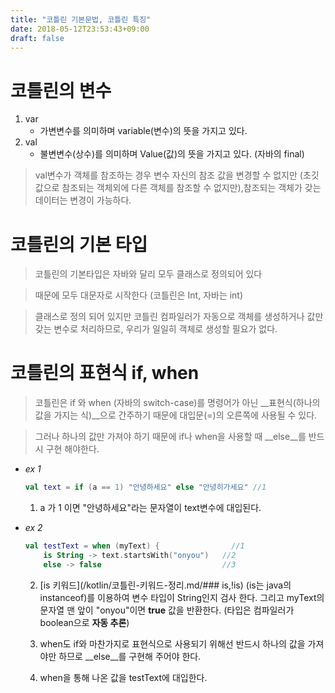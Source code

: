 ```yaml
---
title: "코틀린 기본문법, 코틀린 특징"
date: 2018-05-12T23:53:43+09:00
draft: false
---
```

# 코틀린의 변수

1. var
    - 가변변수를 의미하며 variable(변수)의 뜻을 가지고 있다.
2. val
    - 불변변수(상수)를 의미하며 Value(값)의 뜻을 가지고 있다.
    (자바의 final)

> val변수가 객체를 참조하는 경우 변수 자신의 참조 값을
변경할 수 없지만 (초깃값으로 참조되는 객체외에
다른 객체를 참조할 수 없지만),참조되는 객체가 갖는 데이터는
변경이 가능하다.

# 코틀린의 기본 타입
> 코틀린의 기본타입은 자바와 달리 모두 클래스로 정의되어 있다

> 때문에 모두 대문자로 시작한다 (코틀린은 Int, 자바는 int)

> 클래스로 정의 되어 있지만 코틀린 컴파일러가 자동으로 객체를 생성하거나 값만 갖는 변수로 처리하므로, 우리가 일일히 객체로 생성할 필요가 없다. 

# 코틀린의 표현식 if, when

> 코틀린은 if 와 when (자바의 switch-case)를 명령어가 아닌
__표현식(하나의 값을 가지는 식)__으로 간주하기 때문에 대입문(=)의
오른쪽에 사용될 수 있다.

> 그러나 하나의 값만 가져야 하기 때문에 if나 when을 사용할 때
__else__를 반드시 구현 해야한다.

* _ex 1_<br>

    ```kotlin
    val text = if (a == 1) "안녕하세요" else "안녕히가세요" //1
    ```

    1) a 가 1 이면 "안녕하세요"라는 문자열이 text변수에 대입된다.

* _ex 2_ <br>

    ```kotlin
    val testText = when (myText) {                //1
        is String -> text.startsWith("onyou")   //2
        else -> false                           //3
    ```

    2) [is 키워드](/kotlin/코틀린-키워드-정리.md/### is,!is) (is는 java의 instanceof)를 이용하여 변수 타입이
    String인지 검사 한다. 그리고 myText의 문자열 맨 앞이
    "onyou"이면 __true__ 값을 반환한다. (타입은 컴파일러가
    boolean으로 __자동 추론__)

    3) when도 if와 마찬가지로 표현식으로 사용되기 위해선 반드시
    하나의 값을 가져야만 하므로 __else__를 구현해 주어야 한다.

    1) when을 통해 나온 값을 testText에 대입한다.

